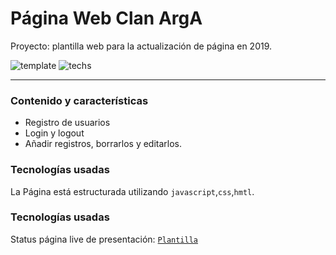 # Página Web Clan ArgA
Proyecto: plantilla web para la actualización de página en 2019.

![template](https://img.shields.io/badge/status-En%20Progreso-red.svg)
![techs](https://img.shields.io/badge/tech-HTML--JS--CSS-yellow.svg)

---

### Contenido y características
- Registro de usuarios
- Login y logout
- Añadir registros, borrarlos y editarlos.


### Tecnologías usadas

La Página está estructurada utilizando
`javascript`,`css`,`hmtl`.


### Tecnologías usadas

Status página live de presentación: [`Plantilla`](https://mirlino.github.io/web_ArgA/)
